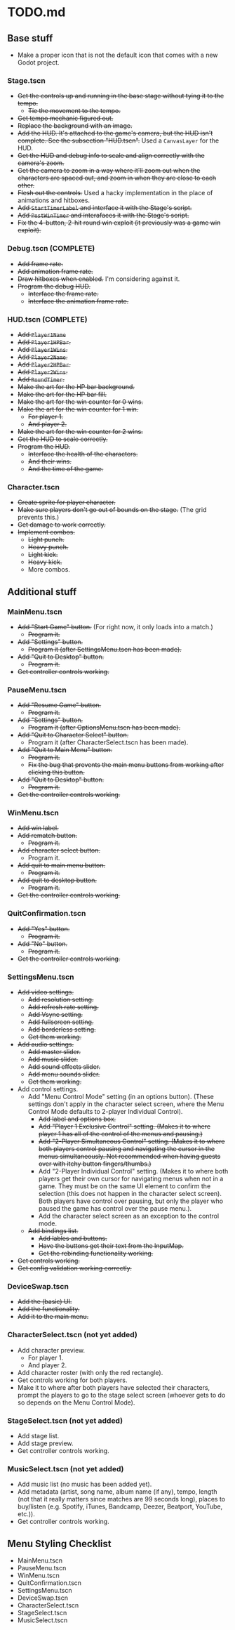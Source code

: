 # TODO.md

## Base stuff

* Make a proper icon that is not the default icon that comes with a new Godot project.

### Stage.tscn

* ~~Get the controls up and running in the base stage without tying it to the
  tempo.~~
  * ~~Tie the movement to the tempo.~~
* ~~Get tempo mechanic figured out.~~
* ~~Replace the background with an image.~~
* ~~Add the HUD. It's attached to the game's camera, but the HUD
  isn't complete. See the subsection "HUD.tscn".~~ Used a `CanvasLayer` for the HUD.
* ~~Get the HUD and debug info to scale and align correctly with the camera's zoom.~~
* ~~Get the camera to zoom in a way where it'll zoom out when the characters
  are spaced out, and zoom in when they are close to each other.~~
* ~~Flesh out the controls.~~ Used a hacky implementation in the place of animations and hitboxes.
* ~~Add `StartTimerLabel` and interface it with the Stage's script.~~
* ~~Add `PostWinTimer` and interafaces it with the Stage's script.~~
* ~~Fix the 4-button, 2-hit round win exploit (it previously was a game win exploit).~~

### Debug.tscn (COMPLETE)

* ~~Add frame rate.~~
* ~~Add animation frame rate.~~
* ~~Draw hitboxes when enabled.~~ I'm considering against it.
* ~~Program the debug HUD.~~
  * ~~Interface the frame rate.~~
  * ~~Interface the animation frame rate.~~

### HUD.tscn (COMPLETE)

* ~~Add `Player1Name`~~
* ~~Add `Player1HPBar`.~~
* ~~Add `Player1Wins`.~~
* ~~Add `Player2Name`.~~
* ~~Add `Player2HPBar`.~~
* ~~Add `Player2Wins`.~~
* ~~Add `RoundTimer`.~~
* ~~Make the art for the HP bar background.~~
* ~~Make the art for the HP bar fill.~~
* ~~Make the art for the win counter for 0 wins.~~
* ~~Make the art for the win counter for 1 win.~~
  * ~~For player 1.~~
  * ~~And player 2.~~
* ~~Make the art for the win counter for 2 wins.~~
* ~~Get the HUD to scale correctly.~~
* ~~Program the HUD.~~
  * ~~Interface the health of the characters.~~
  * ~~And their wins.~~
  * ~~And the time of the game.~~

### Character.tscn

* ~~Create sprite for player character.~~
* ~~Make sure players don't go out of bounds on the stage.~~ (The grid prevents
  this.)
* ~~Get damage to work correctly.~~
* ~~Implement combos.~~
  * ~~Light punch.~~
  * ~~Heavy punch.~~
  * ~~Light kick.~~
  * ~~Heavy kick.~~
  * More combos.

## Additional stuff

### MainMenu.tscn

* ~~Add "Start Game" button.~~ (For right now, it only loads into a match.)
  * ~~Program it.~~
* ~~Add "Settings" button.~~
  * ~~Program it (after SettingsMenu.tscn has been made).~~
* ~~Add "Quit to Desktop" button.~~
  * ~~Program it.~~
* ~~Get controller controls working.~~

### PauseMenu.tscn

* ~~Add "Resume Game" button.~~
  * ~~Program it.~~
* ~~Add "Settings" button.~~
  * ~~Program it (after OptionsMenu.tscn has been made).~~
* ~~Add "Quit to Character Select" button.~~
  * Program it (after CharacterSelect.tscn has been made).
* ~~Add "Quit to Main Menu" button.~~
  * ~~Program it.~~
  * ~~Fix the bug that prevents the main menu buttons from working after
    clicking this button.~~
* ~~Add "Quit to Desktop" button.~~
  * ~~Program it.~~
* ~~Get the controller controls working.~~

### WinMenu.tscn

* ~~Add win label.~~
* ~~Add rematch button.~~
  * ~~Program it.~~
* ~~Add character select button.~~
  * Program it.
* ~~Add quit to main menu button.~~
  * ~~Program it.~~
* ~~Add quit to desktop button.~~
  * ~~Program it.~~
* ~~Get the controller controls working.~~

### QuitConfirmation.tscn

* ~~Add "Yes" button.~~
  * ~~Program it.~~
* ~~Add "No" button.~~
  * ~~Program it.~~
* ~~Get the controller controls working.~~

### SettingsMenu.tscn

* ~~Add video settings.~~
  * ~~Add resolution setting.~~
  * ~~Add refresh rate setting.~~
  * ~~Add Vsync setting.~~
  * ~~Add fullscreen setting.~~
  * ~~Add borderless setting.~~
  * ~~Get them working.~~
* ~~Add audio settings.~~
  * ~~Add master slider.~~
  * ~~Add music slider.~~
  * ~~Add sound effects slider.~~
  * ~~Add menu sounds slider.~~
  * ~~Get them working.~~
* Add control settings.
  * Add "Menu Control Mode" setting (in an options button). (These settings don't
  apply in the character select screen, where the Menu Control Mode defaults to
  2-player Individual Control).
    * ~~Add label and options box.~~
    * ~~Add "Player 1 Exclusive Control" setting. (Makes it to where player 1 has
      all of the control of the menus and pausing.)~~
    * ~~Add "2-Player Simultaneous Control" setting. (Makes it to where both
      players control pausing and navigating the cursor in the menus
      simultaneously. Not recommended
      when having guests over with itchy button fingers/thumbs.)~~
    * Add "2-Player Individual Control" setting. (Makes it to where both players
      get their own cursor for navigating menus when not in a game. They must be
      on the same UI element to confirm the selection (this does not happen in
      the character select screen). Both players have control over pausing, but
      only the player who paused the game has control over the pause menu.).
    * Add the character select screen as an exception to the control mode.
  * ~~Add bindings list.~~
    * ~~Add lables and buttons.~~
    * ~~Have the buttons get their text from the InputMap.~~
    * ~~Get the rebinding functionality working.~~
* ~~Get controls working.~~
* ~~Get config validation working correctly.~~

### DeviceSwap.tscn

* ~~Add the (basic) UI.~~
* ~~Add the functionality.~~
* ~~Add it to the main menu.~~

### CharacterSelect.tscn (not yet added)

* Add character preview.
  * For player 1.
  * And player 2.
* Add character roster (with only the red rectangle).
* Get controls working for both players.
* Make it to where after both players have selected their characters, prompt
  the players to go to the stage select screen (whoever gets to do so depends
  on the Menu Control Mode).

### StageSelect.tscn (not yet added)

* Add stage list.
* Add stage preview.
* Get controller controls working.

### MusicSelect.tscn (not yet added)

* Add music list (no music has been added yet).
* Add metadata (artist, song name, album name (if any), tempo, length (not that
  it really matters since matches are 99 seconds long), places to buy/listen (e.g.
  Spotify, iTunes, Bandcamp, Deezer, Beatport, YouTube, etc.)).
* Get controller controls working.

## Menu Styling Checklist

* MainMenu.tscn
* PauseMenu.tscn
* WinMenu.tscn
* QuitConfirmation.tscn
* SettingsMenu.tscn
* DeviceSwap.tscn
* CharacterSelect.tscn
* StageSelect.tscn
* MusicSelect.tscn
